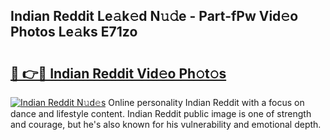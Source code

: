 ## Indian Reddit Le𝚊k𝚎d N𝚞𝚍e - Part-fPw Vid𝚎o Photos Le𝚊ks E71zo

# <h2><a href="http://fbfgpy.evod.top/?m=Indian+Reddit">🔗 👉🔴 Indian Reddit Vid𝚎o Ph𝚘t𝚘s</a></h2>

[![Indian Reddit N𝚞d𝚎s](https://i.imgur.com/8V9OHl7.gif)](http://fbfgpy.evod.top/?m=Indian+Reddit)
Online personality Indian Reddit with a focus on dance and lifestyle content. Indian Reddit public image is one of strength and courage, but he's also known for his vulnerability and emotional depth. 
